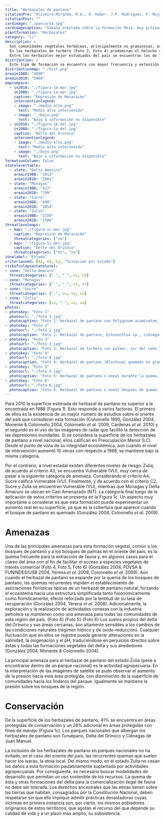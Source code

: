 ```yaml
---
title: "Herbazales de pantano"
citationPre: "Oliveira-Miranda, M.A., O. Huber, J.P. Rodríguez, F. Rojas-Suárez, R. De Oliveira-Miranda, S. Zambrano-Martínez & G. Giraldo-Hernández, (eds) (2010). Herbazales de pantano. Pp: 211-215. En: J.P. Rodríguez, F. Rojas- Suárez & D. Giraldo Hernández (eds.)."
citationPost: ""
cardimage: "./pancarta.jpg"
cardimagecaption: "Sabana arbolada sobre la formación Mesa, muy próxima al río Orinoco, estado Anzoátegui. <i>Giuseppe Colonnello</i>"
plantformation: "Herbazales"
category: "lc"
description: >
  Son comunidades vegetales herbáceas, principalmente no graminosas, asociadas a ambientes con inundación temporal o permanente. Entre los herbazales de pantano se reconocen dos tipos: herbazales de turbera, que se encuentran sobre suelos orgánicos, y herbazales de pantano propiamente dichos (Figura 1), que se arraigan en suelos de origen mineral (Huber & Alarcón 1998). Se trata de comunidades macrotérmicas (> 24°C) propias de las zonas húmedas que están sometidas a regímenes de inundación temporal o permanente. Los herbazales de pantano pueden estar constituidos por vegetación herbácea flotante (Foto 2) (Huber & Alarcón 1988).<br><br>
  En los herbazales de turbera (Foto 3, Foto 4) predominan el helecho <i>Blechnum serrulatum</i> y la ciperácea <i>Lagenocarpus guianensis</i>, en conjunto con <i>Rhynchospora gigantea, Rhynchanthera grandiflora, Chelonanthus alatus, Mauritia flexuosa, Panicum parvifolium</i> o <i>Tabebuia insignis</i> var. <i>monophylla</i>. Por su parte, los herbazales de pantano propiamente dichos pueden estar dominados por <i>Eleocharis mutata, E. insterstincta, Typha domingensis, Schoenoplectus robustus, Sesbania emerus</i> y <i>Panicum grande</i> (González 2004, Colonnello <i>et al.</i> 2009).<br><br>
  Entre los herbazales mejor estudiados del país se encuentran los de la reserva de biósfera del Delta del Orinoco y los del Parque Nacional Turuépano y sus alrededores (González 2004, Colonnello <i>et al.</i> 2009). Los herbazales de pantano del Delta se diferencian florísticamente, por la presencia o no de un componente leñoso que interrumpe la continuidad del estrato herbáceo. Todas las especies, sin embargo, son de arquitectura graminoide (González 2004). La diversidad de los herbazales de pantano en la reserva de biosfera es baja, y las macollas de <i>Lagenocarpus guianensis</i> constituyen entre 80% y 90% de la biomasa. En algunas localidades, en las microdepresiones asociadas al plano de turba, pueden existir parches de <i>Rhynchospora gigantea</i> (González 2004).
distribution: >
  Este tipo de formación se encuentra con mayor frecuencia y extensión en el oriente del país, en el sur de la península de Paria y en todo el delta del Orinoco (Figura 1). Su distribución es relativamente fragmentada, formando un mosaico con los bosques de pantano y los bosques de palmar en Delta Amacuro, Sucre y Monagas (Foto 4) [Huber & Alarcón 1988, González 2004, Colonnello <i>et al.</i> 2009]. Adicionalmente, se encuentran en el estado Zulia, asociados a la ciénaga de Juan Manuel. La superficie total de los herbazales de pantano se estimó en 5.960 km<sup>2</sup>, lo que representa 0,65% del territorio nacional (Figura 1, Tabla 1). El estado donde los herbazales de pantano alcanzan una mayor extensión es Delta Amacuro, que acoge 44% de la superficie total de la formación.
distributionmap: "./dist.png"
areain1988: "4090"
areain2010: "5960"
mapcompare:
  - in2010: "./figura-1b-mar.jpg"
    in1988: "./figura-1a-mar.jpg"
    caption: "Depresión de Maracaibo"
    interventionlegend:
    - image: "./medio-alto.png"
      text: "Medio alto intervenido"
    - image: "./bajo.png"
      text: "Bajo o información no disponible"
  - in2010: "./figura-1b-del.jpg"
    in1988: "./figura-1a-del.jpg"
    caption: "Delta del Orinoco"
    interventionlegend:
    - image: "./medio-alto.png"
      text: "Medio alto intervenido"
    - image: "./bajo.png"
      text: "Bajo o información no disponible"
formationColumn: false
stateleveltable:
  - state: "Delta Amacuro"
    areain1988: "1013"
    areain2010: "2601"
  - state: "Monagas"
    areain1988: "527"
    areain2010: "799"
  - state: "Sucre"
    areain1988: "400"
    areain2010: "1054"
  - state: "Zulia"
    areain1988: "2150"
    areain2010: "1506"
threatlevelmaps:
  - map: "./figura-1c-mar.jpg"
    caption: "Depresión de Maracaibo"
    threatcategories: ["vu"]
  - map: "./figura-1c-del.jpg"
    caption: "Delta del Orinoco"
    threatcategories: ["nt", "vu"]
zonelabel: "Estado"
criteriaused: [A3, A4, C2, "Situación por estado"]
riskofcolapsestatelevel:
- zone: "Delta Amacuro"
  threatcategories: [" ", " ", nt, nt]
- zone: "Monagas"
  threatcategories: [" ", " ", nt, nt]
- zone: "Sucre"
  threatcategories: [" ", vu, vu, vu]
- zone: "Zulia"
  threatcategories: [vu, " ", vu, vu]
photos:
- photokey: "Foto 1"
  photourl: "./foto-1.jpg"
  photocaption: "Foto 1: Herbazal de pantano con Polygonum acuminatum, Echinodorus sp. y Cyperus papirus (introducida), desembocadura del río Catatumbo, lago de Maracaibo, estado Zulia. <i>Giuseppe Colonnello</i>"
- photokey: "Foto 2"
  photourl: "./foto-2.jpg"
  photocaption: "Foto 2: Herbazal de pantano, Echinochloa sp., ciénagas de Juan Manuel, estado Zulia. <i>Giuseppe Colonnello</i>"
- photokey: "Foto 3"
  photourl: "./foto-3.jpg"
  photocaption: "Foto 3: Herbazal de turbera con palmar, sur del caño Turuépano, estado Sucre. <i>Giuseppe Colonnello</i>"
- photokey: "Foto 4"
  photourl: "./foto-4.jpg"
  photocaption: "Foto 4: Herbazal de pantano (Blechnum) quemado en gradiente de vegetación, caño Ajíes, estado Sucre. <i>Giuseppe Colonnello</i>"
- photokey: "Foto 5"
  photourl: "./foto-5.jpg"
  photocaption: "Foto 5: Herbazal de pantano o eneal durante la quema. Inmediaciones del Parque Nacional Turuépano, estado Sucre. <i>Giuseppe Colonnello</i>"
- photokey: "Foto 6"
  photourl: "./foto-6.jpg"
  photocaption: "Foto 6: Herbazal de pantano o eneal después de quema. Inmediaciones del Parque Nacional Turuépano, estado Sucre. <i>Giuseppe Colonnello</i>"
---
```

Para 2010 la superficie estimada de herbazal de pantano es superior a la encontrada en 1988 (Figura 1). Esto responde a varios factores. El primero de ellos es la existencia de un mayor número de estudios sobre el oriente del país que consideran esta formación (Colonnello 1995, González 2004, Monente & Colonnello 2004, Colonnello *et al.* 2009, Cárdenas *et al.* 2010) y el segundo es el uso de las imágenes de radar que facilitó la detección de las depresiones inundadas. Si se considera la superficie de los herbazales de pantano a nivel nacional, ellos califican en Preocupación Menor (LC). Desde el punto de vista de su integridad ecosistémica, aun cuando el nivel de intervención aumentó 10 veces con respecto a 1988, se mantiene bajo la misma categoría.

Por el contrario, a nivel estadal existen diferentes niveles de riesgo. Zulia, de acuerdo al criterio A3, se encuentra Vulnerable (VU), muy cerca de pasar a la siguiente categoría de amenaza. Considerando el criterio A4, Sucre califica Vulnerable (VU). Finalmente, y de acuerdo con el criterio C2, Sucre y Zulia se encuentran Vulnerable (VU), mientras que Monagas y Delta Amacuro se ubican en Casi Amenazado (NT). La categoría final luego de la aplicación de estos criterios se presenta en la Figura 1c. Un aspecto muy importante a considerar es que esta formación puede experimentar un aumento real en su superficie, ya que es la cobertura que aparece cuando el bosque de pantano es quemado (González 2004, Colonnello *et al.* 2009).

# Amenazas

Una de las principales amenazas para esta formación vegetal, común a los bosques de pantano y a los bosques de palmas en el oriente del país, es la quema frecuente para la extracción de fauna y, en algunos casos para el clareo del área con el fin de facilitar el acceso a especies vegetales de interés comercial (Foto 4, Foto 5, Foto 6) (González 2004, PDVSA & FUNINDES/USB 2004, Yerena *et al.* 2008, Colonnello *et al.* 2009). Aún cuando el herbazal de pantano se expande por la quema de los bosques de pantano, las quemas recurrentes impiden el establecimiento de asociaciones florísticas típicas de un herbazal de pantano natural, forzando el ecosistema hacia una estructura simplificada tanto fisionómicamente como florísticamente, efecto reforzado por la lentitud de su tasa de recuperación (González 2004, Yerena *et al.* 2008). Adicionalmente, la exploración y la realización de actividades conexas con la industria petrolera se mantienen como una amenaza para todas las comunidades de esta región del país.
{Foto 4}
{Foto 5}
{Foto 6}
Los suelos propios del delta del Orinoco y sus áreas cercanas, son altamente sensibles a los cambios de las condiciones naturales (régimen hídrico y de oxido-reducción). Cualquier fluctuación que en ellos se registre puede generar alteraciones en la salinidad, la oxigenación y el pH, traduciéndose en perjuicios directos sobre éstas y todas las formaciones vegetales del delta y sus alrededores (González 2004, Monente & Colonnello 2004).

La principal amenaza para el herbazal de pantano del estado Zulia (pese a encontrarse dentro de un parque nacional) es la actividad agropecuaria. En la interpretación de las imágenes de satélite se pudo observar el aumento de la presión hacia esta área protegida, con disminución de la superficie de comunidades hacia los linderos del parque. Igualmente se mantiene la presión sobre los bosques de la región.

# Conservación

De la superficie de los herbazales de pantano, 41% se encuentra en áreas protegidas de conservación y un 28% adicional en áreas protegidas con fines de manejo (Figura 1c). Los parques nacionales que albergan los herbazales de pantano son Turuépano, Delta del Orinoco y Ciénagas de Juan Manuel.

La inclusión de los herbazales de pantano en parques nacionales no ha evitado, en el caso del oriente del país, las recurrentes quemas que suelen hacer los warao, la etnia local. Del mismo modo, en el estado Zulia no cesan los daños a esta formación paulatinamente suplantada por actividades agropecuarias. Por consiguiente, es necesario buscar modalidades de desarrollo que permitan un uso sostenible de los recursos. La quema de ésta y otras formaciones del delta para la comercialización ilegal de fauna no debe ser tolerada. Los derechos ancestrales que las etnias tienen sobre las tierras que habitan, consagrados por la Constitución Nacional, deben respetarse sin que ello implique admitir prácticas devastadoras cuyas víctimas en primera instancia son, por cierto, los mismos pobladores originarios de estos territorios, que agotan el recurso del que depende su calidad de vida y a un plazo más amplio, su subsistencia.
